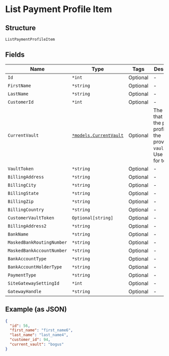 
# List Payment Profile Item

## Structure

`ListPaymentProfileItem`

## Fields

| Name | Type | Tags | Description |
|  --- | --- | --- | --- |
| `Id` | `*int` | Optional | - |
| `FirstName` | `*string` | Optional | - |
| `LastName` | `*string` | Optional | - |
| `CustomerId` | `*int` | Optional | - |
| `CurrentVault` | [`*models.CurrentVault`](../../doc/models/current-vault.md) | Optional | The vault that stores the payment profile with the provided `vault_token`. Use `bogus` for testing. |
| `VaultToken` | `*string` | Optional | - |
| `BillingAddress` | `*string` | Optional | - |
| `BillingCity` | `*string` | Optional | - |
| `BillingState` | `*string` | Optional | - |
| `BillingZip` | `*string` | Optional | - |
| `BillingCountry` | `*string` | Optional | - |
| `CustomerVaultToken` | `Optional[string]` | Optional | - |
| `BillingAddress2` | `*string` | Optional | - |
| `BankName` | `*string` | Optional | - |
| `MaskedBankRoutingNumber` | `*string` | Optional | - |
| `MaskedBankAccountNumber` | `*string` | Optional | - |
| `BankAccountType` | `*string` | Optional | - |
| `BankAccountHolderType` | `*string` | Optional | - |
| `PaymentType` | `*string` | Optional | - |
| `SiteGatewaySettingId` | `*int` | Optional | - |
| `GatewayHandle` | `*string` | Optional | - |

## Example (as JSON)

```json
{
  "id": 56,
  "first_name": "first_name6",
  "last_name": "last_name4",
  "customer_id": 94,
  "current_vault": "bogus"
}
```

